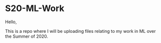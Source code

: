 # S20-ML-Work

Hello,

This is a repo where I will be uploading files relating to my work in ML over the Summer of 2020.

